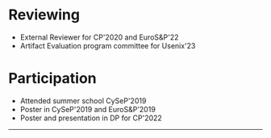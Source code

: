 Reviewing
=========

-   External Reviewer for CP'2020 and EuroS&P'22
-   Artifact Evaluation program committee for Usenix'23

Participation
=============

-   Attended summer school CySeP'2019
-   Poster in CySeP'2019 and EuroS&P'2019
-   Poster and presentation in DP for CP'2022

------------------------------------------------------------------------
